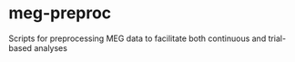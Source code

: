 # meg-preproc
Scripts for preprocessing MEG data to facilitate both continuous and trial-based analyses
